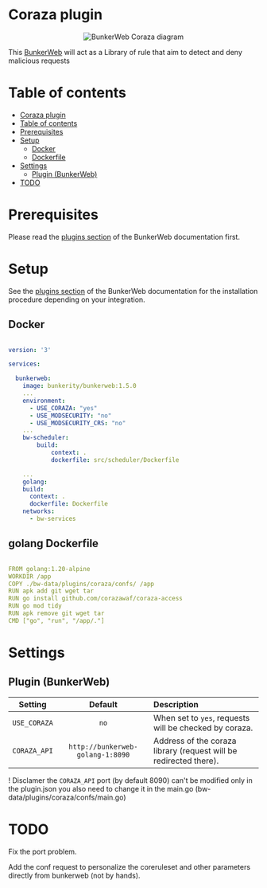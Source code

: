 # Coraza plugin

<p align="center">
	<img alt="BunkerWeb Coraza diagram" src="https://github.com/gin-gitaxias/bunkerweb-plugins/blob/dev/coraza/docs/diagram.png" />
</p>


This [BunkerWeb](https://www.bunkerweb.io) will act as a Library of rule that aim to detect and deny malicious requests 

# Table of contents

- [Coraza plugin](#coraza-plugin)
- [Table of contents](#table-of-contents)
- [Prerequisites](#prerequisites)
- [Setup](#setup)
  * [Docker](#docker)
  * [Dockerfile](#dockerfile)
- [Settings](#settings)
  * [Plugin (BunkerWeb)](#plugin--bunkerweb-)
- [TODO](#todo)

# Prerequisites

Please read the [plugins section](https://docs.bunkerweb.io/latest/plugins) of the BunkerWeb documentation first.

# Setup

See the [plugins section](https://docs.bunkerweb.io/latest/plugins) of the BunkerWeb documentation for the installation procedure depending on your integration.

## Docker 

```yaml

version: '3'

services:

  bunkerweb:
    image: bunkerity/bunkerweb:1.5.0
    ...
    environment:
      - USE_CORAZA: "yes"
      - USE_MODSECURITY: "no"
      - USE_MODSECURITY_CRS: "no"
    ...
    bw-scheduler:
        build:
            context: .
            dockerfile: src/scheduler/Dockerfile

    ...
    golang:
    build:
      context: .
      dockerfile: Dockerfile
    networks:
      - bw-services

```

## golang Dockerfile

```yaml

FROM golang:1.20-alpine
WORKDIR /app
COPY ./bw-data/plugins/coraza/confs/ /app
RUN apk add git wget tar 
RUN go install github.com/corazawaf/coraza-access
RUN go mod tidy 
RUN apk remove git wget tar
CMD ["go", "run", "/app/."]

```
# Settings

## Plugin (BunkerWeb)

| Setting      | Default                  | Description                                                                                    |
| :----------: | :----------------------: | :--------------------------------------------------------------------------------------------- |
| `USE_CORAZA` | `no`                     | When set to `yes`, requests will be checked by coraza.                      |
| `CORAZA_API` | `http://bunkerweb-golang-1:8090` | Address of the coraza library (request will be redirected there). |

! Disclamer the `CORAZA_API` port (by default 8090) can't be modified only in the plugin.json you also need to change it in the main.go (bw-data/plugins/coraza/confs/main.go)

# TODO

Fix the port problem.

Add the conf request to personalize the coreruleset and other parameters directly from bunkerweb (not by hands).

